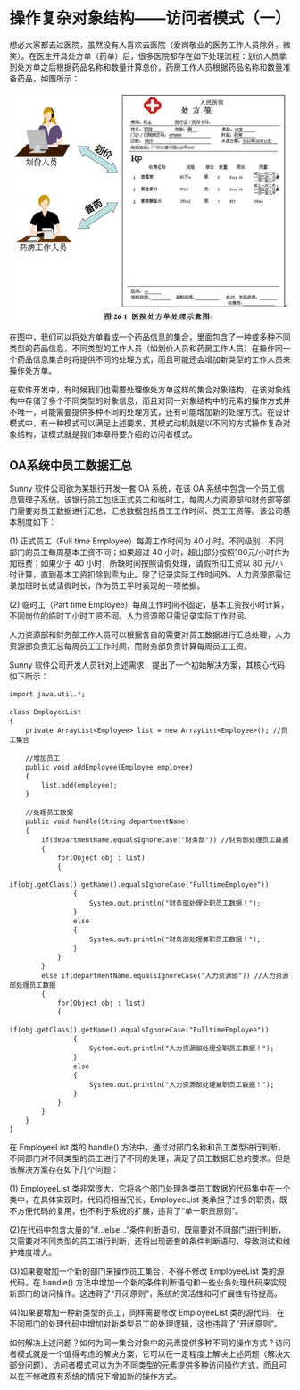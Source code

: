 # 操作复杂对象结构——访问者模式（一）  

想必大家都去过医院，虽然没有人喜欢去医院（爱岗敬业的医务工作人员除外，微笑）。在医生开具处方单（药单）后，很多医院都存在如下处理流程：划价人员拿到处方单之后根据药品名称和数量计算总价，药房工作人员根据药品名称和数量准备药品，如图所示：  

![](images/1333713447_7456.gif) 

在图中，我们可以将处方单看成一个药品信息的集合，里面包含了一种或多种不同类型的药品信息，不同类型的工作人员（如划价人员和药房工作人员）在操作同一个药品信息集合时将提供不同的处理方式，而且可能还会增加新类型的工作人员来操作处方单。  

在软件开发中，有时候我们也需要处理像处方单这样的集合对象结构，在该对象结构中存储了多个不同类型的对象信息，而且对同一对象结构中的元素的操作方式并不唯一，可能需要提供多种不同的处理方式，还有可能增加新的处理方式。在设计模式中，有一种模式可以满足上述要求，其模式动机就是以不同的方式操作复杂对象结构，该模式就是我们本章将要介绍的访问者模式。  

## OA系统中员工数据汇总  

Sunny 软件公司欲为某银行开发一套 OA 系统，在该 OA 系统中包含一个员工信息管理子系统，该银行员工包括正式员工和临时工，每周人力资源部和财务部等部门需要对员工数据进行汇总，汇总数据包括员工工作时间、员工工资等。该公司基本制度如下：  

(1) 正式员工（Full time Employee）每周工作时间为 40 小时，不同级别、不同部门的员工每周基本工资不同；如果超过 40 小时，超出部分按照100元/小时作为加班费；如果少于 40 小时，所缺时间按照请假处理，请假所扣工资以 80 元/小时计算，直到基本工资扣除到零为止。除了记录实际工作时间外，人力资源部需记录加班时长或请假时长，作为员工平时表现的一项依据。  

(2) 临时工（Part time Employee）每周工作时间不固定，基本工资按小时计算，不同岗位的临时工小时工资不同。人力资源部只需记录实际工作时间。  

人力资源部和财务部工作人员可以根据各自的需要对员工数据进行汇总处理，人力资源部负责汇总每周员工工作时间，而财务部负责计算每周员工工资。  

Sunny 软件公司开发人员针对上述需求，提出了一个初始解决方案，其核心代码如下所示：

```
import java.util.*;

class EmployeeList
{
	private ArrayList<Employee> list = new ArrayList<Employee>(); //员工集合

    //增加员工
	public void addEmployee(Employee employee) 
	{
		list.add(employee);
	}
    
    //处理员工数据
	public void handle(String departmentName)
	{
		if(departmentName.equalsIgnoreCase("财务部")) //财务部处理员工数据
		{
			for(Object obj : list)
			{
				if(obj.getClass().getName().equalsIgnoreCase("FulltimeEmployee"))
				{
					System.out.println("财务部处理全职员工数据！");			
				}
				else 
				{
					System.out.println("财务部处理兼职员工数据！");
				}
			}
		}
		else if(departmentName.equalsIgnoreCase("人力资源部")) //人力资源部处理员工数据
		{
			for(Object obj : list)
			{
				if(obj.getClass().getName().equalsIgnoreCase("FulltimeEmployee"))
				{
					System.out.println("人力资源部处理全职员工数据！");					
				}
				else 
				{
					System.out.println("人力资源部处理兼职员工数据！");
				}
			}			
		}
	}
}
```

在 EmployeeList 类的 handle() 方法中，通过对部门名称和员工类型进行判断，不同部门对不同类型的员工进行了不同的处理，满足了员工数据汇总的要求。但是该解决方案存在如下几个问题：  

(1) EmployeeList 类非常庞大，它将各个部门处理各类员工数据的代码集中在一个类中，在具体实现时，代码将相当冗长，EmployeeList 类承担了过多的职责，既不方便代码的复用，也不利于系统的扩展，违背了“单一职责原则”。  

(2)在代码中包含大量的“if…else…”条件判断语句，既需要对不同部门进行判断，又需要对不同类型的员工进行判断，还将出现嵌套的条件判断语句，导致测试和维护难度增大。  

(3)如果要增加一个新的部门来操作员工集合，不得不修改 EmployeeList 类的源代码，在 handle() 方法中增加一个新的条件判断语句和一些业务处理代码来实现新部门的访问操作。这违背了“开闭原则”，系统的灵活性和可扩展性有待提高。  

(4)如果要增加一种新类型的员工，同样需要修改 EmployeeList 类的源代码，在不同部门的处理代码中增加对新类型员工的处理逻辑，这也违背了“开闭原则”。  

如何解决上述问题？如何为同一集合对象中的元素提供多种不同的操作方式？访问者模式就是一个值得考虑的解决方案，它可以在一定程度上解决上述问题（解决大部分问题）。访问者模式可以为为不同类型的元素提供多种访问操作方式，而且可以在不修改原有系统的情况下增加新的操作方式。